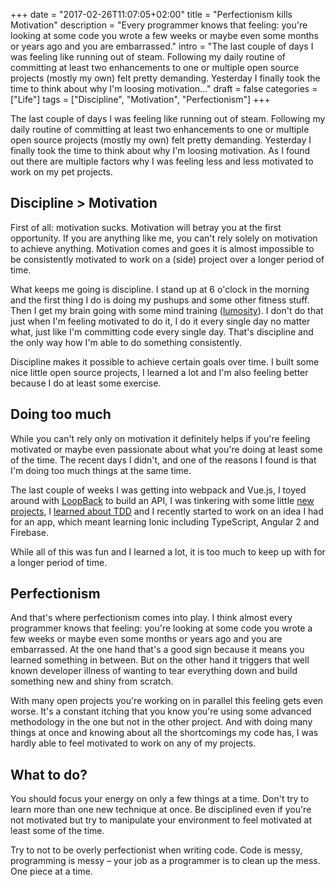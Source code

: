 +++
date = "2017-02-26T11:07:05+02:00"
title = "Perfectionism kills Motivation"
description = "Every programmer knows that feeling: you're looking at some code you wrote a few weeks or maybe even some months or years ago and you are embarrassed."
intro = "The last couple of days I was feeling like running out of steam. Following my daily routine of committing at least two enhancements to one or multiple open source projects (mostly my own) felt pretty demanding. Yesterday I finally took the time to think about why I'm loosing motivation..."
draft = false
categories = ["Life"]
tags = ["Discipline", "Motivation", "Perfectionism"]
+++

The last couple of days I was feeling like running out of steam. Following my daily routine of committing at least two enhancements to one or multiple open source projects (mostly my own) felt pretty demanding. Yesterday I finally took the time to think about why I'm loosing motivation. As I found out there are multiple factors why I was feeling less and less motivated to work on my pet projects.

## Discipline > Motivation
First of all: motivation sucks. Motivation will betray you at the first opportunity. If you are anything like me, you can't rely solely on motivation to achieve anything. Motivation comes and goes it is almost impossible to be consistently motivated to work on a (side) project over a longer period of time.

What keeps me going is discipline. I stand up at 6 o'clock in the morning and the first thing I do is doing my pushups and some other fitness stuff. Then I get my brain going with some mind training ([lumosity](https://www.lumosity.com/)). I don't do that just when I'm feeling motivated to do it, I do it every single day no matter what, just like I'm committing code every single day. That's discipline and the only way how I'm able to do something consistently.

Discipline makes it possible to achieve certain goals over time. I built some nice little open source projects, I learned a lot and I'm also feeling better because I do at least some exercise.

## Doing too much
While you can't rely only on motivation it definitely helps if you're feeling motivated or maybe even passionate about what you're doing at least some of the time. The recent days I didn't, and one of the reasons I found is that I'm doing too much things at the same time.

The last couple of weeks I was getting into webpack and Vue.js, I toyed around with [LoopBack](http://loopback.io/) to build an API, I was tinkering with some little [new projects](https://github.com/maoberlehner/loading-comparison), I [learned about TDD](https://markus.oberlehner.net/blog/2017/02/test-driven-development-with-javascript-using-ava-and-sinonjs/) and I recently started to work on an idea I had for an app, which meant learning Ionic including TypeScript, Angular 2 and Firebase.

While all of this was fun and I learned a lot, it is too much to keep up with for a longer period of time.

## Perfectionism
And that's where perfectionism comes into play. I think almost every programmer knows that feeling: you're looking at some code you wrote a few weeks or maybe even some months or years ago and you are embarrassed. At the one hand that's a good sign because it means you learned something in between. But on the other hand it triggers that well known developer illness of wanting to tear everything down and build something new and shiny from scratch.

With many open projects you're  working on in parallel this feeling gets even worse. It's a constant itching that you know you're using some advanced methodology in the one but not in the other project. And with doing many things at once and knowing about all the shortcomings my code has, I was hardly able to feel motivated to work on any of my projects.

## What to do?
You should focus your energy on only a few things at a time. Don't try to learn more than one new technique at once. Be disciplined even if you're not motivated but try to manipulate your environment to feel motivated at least some of the time.

Try to not to be overly perfectionist when writing code. Code is messy, programming is messy – your job as a programmer is to clean up the mess. One piece at a time.
